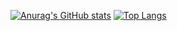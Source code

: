 [![Anurag's GitHub stats](https://github-readme-stats.vercel.app/api?username=codamin&count_private=true&show_icons=true&include_all_commits=true&theme=cobalt)](https://github.com/anuraghazra/github-readme-stats) 
[![Top Langs](https://github-readme-stats.vercel.app/api/top-langs/?username=codamin&layout=compact&langs_count=6&hide=css,html,jupyter%20notebook&theme=cobalt)](https://github.com/anuraghazra/github-readme-stats)
